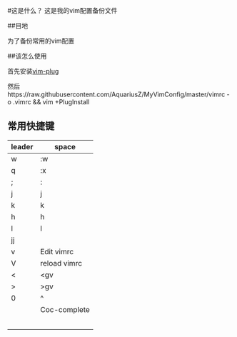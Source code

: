 #这是什么？
这是我的vim配置备份文件

##目地

为了备份常用的vim配置

##该怎么使用

首先安装[vim-plug](https://github.com/junegunn/vim-plug)

然后https://raw.githubusercontent.com/AquariusZ/MyVimConfig/master/vimrc -o .vimrc && vim +PlugInstall

## 常用快捷键

| leader    | space        |
| --------- | ------------ |
| <leader>w | :w<cr>       |
| <leader>q | :x<cr>       |
| ;         | :            |
| <leader>j | <C-W>j       |
| <leader>k | <C-W>k       |
| <leader>h | <C-w>h       |
| <leader>l | <C-W>l       |
| jj        | <Esc>        |
| <leader>v | Edit vimrc   |
| <leader>V | reload vimrc |
| <         | <gv          |
| >         | >gv          |
| 0         | ^            |
| <tab>     | Coc-complete |
|           |              |
|           |              |
|           |              |
|           |              |
|           |              |

